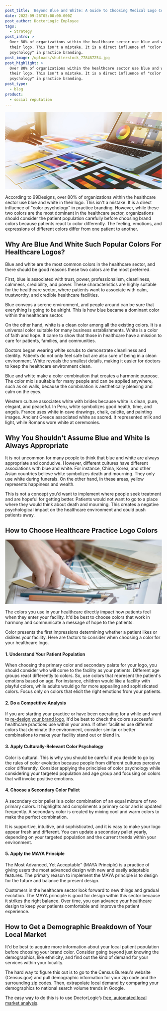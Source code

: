 ```yaml
---
post_title: 'Beyond Blue and White: A Guide to Choosing Medical Logo Colors'
date: 2022-09-26T05:00:00.000Z
post_author: DoctorLogic Employee
tags:
  - Strategy
post_intro: >
  Over 80% of organizations within the healthcare sector use blue and white in
  their logo. This isn't a mistake. It is a direct influence of "color
  psychology" in practice branding.
post_image: /uploads/shutterstock_778487254.jpg
post_highlight: >
  Over 80% of organizations within the healthcare sector use blue and white in
  their logo. This isn't a mistake. It is a direct influence of "color
  psychology" in practice branding.
post_type:
  - blog
product:
  - social reputation
---
```


![](/uploads/shutterstock_1017155545.jpg)

According to 99Designs, over 80% of organizations within the healthcare sector use blue and white in their logo. This isn't a mistake. It is a direct influence of "color psychology" in practice branding. However, while these two colors are the most dominant in the healthcare sector, organizations should consider the patient population carefully before choosing brand colors because patients react to color differently. The feeling, emotions, and expressions of different colors differ from one patient to another.

## **Why Are Blue And White Such Popular Colors For Healthcare Logos?**

Blue and white are the most common colors in the healthcare sector, and there should be good reasons these two colors are the most preferred.

First, blue is associated with trust, power, professionalism, cleanliness, calmness, credibility, and power. These characteristics are highly suitable for the healthcare sector, where patients want to associate with calm, trustworthy, and credible healthcare facilities.

Blue conveys a serene environment, and people around can be sure that everything is going to be alright. This is how blue became a dominant color within the healthcare sector.

On the other hand, white is a clean color among all the existing colors. It is a universal color suitable for many business establishments. White is a color of faith and hope. It came to show that those in healthcare have a mission to care for patients, families, and communities.

Doctors began wearing white scrubs to demonstrate cleanliness and sterility. Patients do not only feel safe but are also sure of being in a clean environment. White reveals the smallest details, making it easier for doctors to keep the healthcare environment clean.

Blue and white make a color combination that creates a harmonic purpose. The color mix is suitable for many people and can be applied anywhere, such as on walls, because the combination is aesthetically pleasing and calm on the eyes.

Western culture associates white with brides because white is clean, pure, elegant, and peaceful. In Peru, white symbolizes good health, time, and angels. France uses white in cave drawings, chalk, calcite, and painting images. Ancient Greece associated white as sacred. It represented milk and light, while Romans wore white at ceremonies.

## **Why You Shouldn't Assume Blue and White Is Always Appropriate**

It is not uncommon for many people to think that blue and white are always appropriate and conducive. However, different cultures have different associations with blue and white. For instance, China, Korea, and other Asian countries believe white symbolizes death and mourning. They only use white during funerals. On the other hand, in these areas, yellow represents happiness and wealth.

This is not a concept you'd want to implement where people seek treatment and are hopeful for getting better. Patients would not want to go to a place where they would think about death and mourning. This creates a negative psychological impact on the healthcare environment and could push patients away.

## **How to Choose Healthcare Practice Logo Colors**

![](/uploads/shutterstock_556166371.jpg)

The colors you use in your healthcare directly impact how patients feel when they enter your facility. It'd be best to choose colors that work in harmony and communicate a message of hope to the patients.

Color presents the first impressions determining whether a patient likes or dislikes your facility. Here are factors to consider when choosing a color for your healthcare logo.

#### **1. Understand Your Patient Population**

When choosing the primary color and secondary palate for your logo, you should consider who will come to the facility as your patients. Different age groups react differently to colors. So, use colors that represent the patient's emotions based on age. For instance, children would like a facility with playful colors, while adults would go for more appealing and sophisticated colors. Focus only on colors that elicit the right emotions from your patients.

#### **2. Do a Competitive Analysis**

If you are starting your practice or have been operating for a while and want to [re-design your brand logo](https://doctorlogic.com/blog/8-essential-tips-for-designing-your-brand-logo), it'd be best to check the colors successful healthcare practices use within your area. If other facilities use different colors that dominate the environment, consider similar or better combinations to make your facility stand out or blend in.

#### **3. Apply Culturally-Relevant Color Psychology**

Color is cultural. This is why you should be careful if you decide to go by the rules of color evolution because people from different cultures perceive color differently. Consider applying the principles of color psychology while considering your targeted population and age group and focusing on colors that will invoke positive emotions.

#### **4. Choose a Secondary Color Pallet**

A secondary color pallet is a color combination of an equal mixture of two primary colors. It highlights and compliments a primary color and is updated frequently. A secondary color is created by mixing cool and warm colors to make the perfect combination.

It is supportive, intuitive, and sophisticated, and it is easy to make your logo appear fresh and different. You can update a secondary pallet yearly, depending on your targeted population and the current trends within your environment.

#### **5. Apply the MAYA Principle**

The Most Advanced, Yet Acceptable" (MAYA Principle) is a practice of giving users the most advanced design with new and easily adaptable features. The primary reason to implement the MAYA principle is to design for the future and balance the present design.

Customers in the healthcare sector look forward to new things and gradual evolution. The MAYA principle is good for design within this sector because it strikes the right balance. Over time, you can advance your healthcare design to keep your patients comfortable and improve the patient experience.

## **How to Get a Demographic Breakdown of Your Local Market**

It'd be best to acquire more information about your local patient population before choosing your brand color. Consider going beyond just knowing the demographics, like ethnicity, and find out the kind of demand for your services within your locality.

The hard way to figure this out is to go to the Census Bureau's website (Census.gov) and pull demographic information for your zip code and the surrounding zip codes. Then, extrapolate local demand by comparing your demographics to national search volume trends in Google.

The easy way to do this is to use DoctorLogic’s [free, automated local market analysis](https://doctorlogic.com/analysis).
